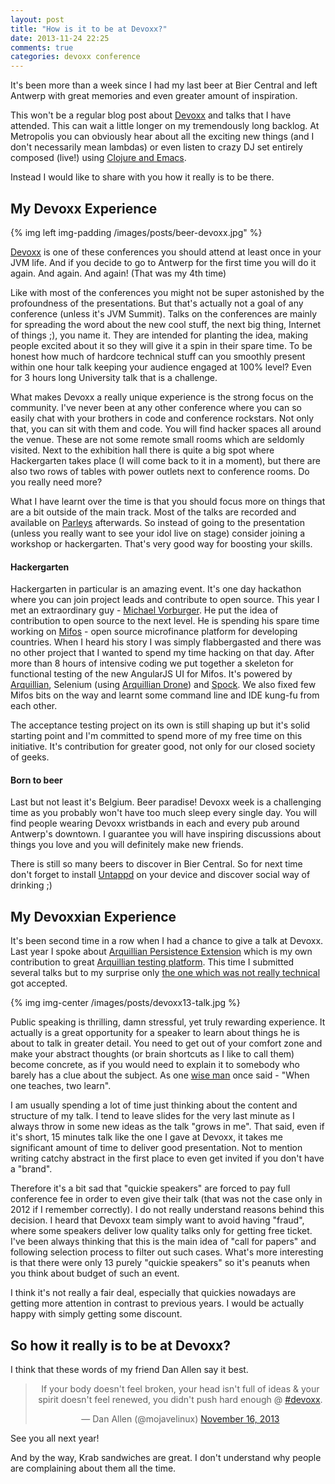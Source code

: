 ```yaml
---
layout: post
title: "How is it to be at Devoxx?"
date: 2013-11-24 22:25
comments: true
categories: devoxx conference
---
```


It's been more than a week since I had my last beer at Bier Central and left Antwerp with great memories and even greater amount of inspiration. 

This won't be a regular blog post about [Devoxx](http://www.devoxx.be/) and talks that I have attended. This can wait a little longer on my tremendously long backlog. At Metropolis you can obviously hear about all the exciting new things (and I don't necessarily mean lambdas) or even listen to crazy DJ set entirely composed (live!) using [Clojure and Emacs](http://www.youtube.com/watch?v=imoWGsipe4k). 

Instead I would like to share with you how it really is to be there.

<!-- More -->

## My Devoxx Experience

{% img left img-padding /images/posts/beer-devoxx.jpg" %}

[Devoxx](http://www.devoxx.be/) is one of these conferences you should attend at least once in your JVM life. And if you decide to go to Antwerp for the first time you will do it again. And again. And again! (That was my 4th time)

Like with most of the conferences you might not be super astonished by the profoundness of the presentations. But that's actually not a goal of any conference (unless it's JVM Summit). Talks on the conferences are mainly for spreading the word about the new cool stuff, the next big thing, Internet of things ;), you name it. They are intended for planting the idea, making people excited about it so they will give it a spin in their spare time. To be honest how much of hardcore technical stuff can you smoothly present within one hour talk keeping your audience engaged at 100% level? Even for 3 hours long University talk that is a challenge.

What makes Devoxx a really unique experience is the strong focus on the community. I've never been at any other conference where you can so easily chat with your brothers in code and conference rockstars. Not only that, you can sit with them and code. You will find hacker spaces all around the venue. These are not some remote small rooms which are seldomly visited. Next to the exhibition hall there is quite a big spot where Hackergarten takes place (I will come back to it in a moment), but there are also two rows of tables with power outlets next to conference rooms. Do you really need more?

What I have learnt over the time is that you should focus more on things that are a bit outside of the main track. Most of the talks are recorded and available on [Parleys](http://parleys.com) afterwards. So instead of going to the presentation (unless you really want to see your idol live on stage) consider joining a workshop or hackergarten. That's very good way for boosting your skills. 

#### Hackergarten

Hackergarten in particular is an amazing event. It's one day hackathon where you can join project leads and contribute to open source. This year I met an extraordinary guy - [Michael Vorburger](http://twitter.com/vorburger). He put the idea of contribution to open source to the next level. He is spending his spare time working on [Mifos](http://mifos.org/) - open source  microfinance platform for developing countries. When I heard his story I was simply flabbergasted and there was no other project that I wanted to spend my time hacking on that day. After more than 8 hours of intensive coding we put together a skeleton for functional testing of the new AngularJS UI for Mifos. It's powered by [Arquillian](http://arquillian.org), Selenium (using [Arquillian Drone](https://docs.jboss.org/author/display/ARQ/Drone)) and [Spock](spockframework.org). We also fixed few Mifos bits on the way and learnt some command line and IDE kung-fu from each other.

The acceptance testing project on its own is still shaping up but it's solid starting point and I'm committed to spend more of my free time on this initiative. It's contribution for greater good, not only for our closed society of geeks.

#### Born to beer

Last but not least it's Belgium. Beer paradise! Devoxx week is a challenging time as you probably won't have too much sleep every single day. You will find people wearing Devoxx wristbands in each and every pub around Antwerp's downtown. I guarantee you will have inspiring discussions about things you love and you will definitely make new friends. 

There is still so many beers to discover in Bier Central. So for next time don't forget to install [Untappd](untappd.com/user/majson) on your device and discover social way of drinking ;)

## My Devoxxian Experience

It's been second time in a row when I had a chance to give a talk at Devoxx. Last year I spoke about [Arquillian Persistence Extension](http://devoxx.com/display/DV12/Testing+Java+Persistence+Layer+Done+Right+with+Arquillian) which is my own contribution to great [Arquillian testing platform](http://arquillian.org). This time I submitted several talks but to my surprise only [the one which was not really technical](http://www.devoxx.be/dv13-bartosz-majsak.html) got accepted. 

{% img img-center /images/posts/devoxx13-talk.jpg %}

Public speaking is thrilling, damn stressful, yet truly rewarding experience. It actually is a great opportunity for a speaker to learn about things he is about to talk in greater detail. You need to get out of your comfort zone and make your abstract thoughts (or brain shortcuts as I like to call them) become concrete, as if you would need to explain it to somebody who barely has a clue about the subject. As one [wise man](http://en.wikipedia.org/wiki/Robert_A._Heinlein) once said - "When one teaches, two learn".

I am usually spending a lot of time just thinking about the content and structure of my talk. I tend to leave slides for the very last minute as I always throw in some new ideas as the talk "grows in me". That said, even if it's short, 15 minutes talk like the one I gave at Devoxx, it takes me significant amount of time to deliver good presentation. Not to mention writing catchy abstract in the first place to even get invited if you don't have a "brand".

Therefore it's a bit sad that "quickie speakers" are forced to pay full conference fee in order to even give their talk (that was not the case only in 2012 if I remember correctly). I do not really understand reasons behind this decision. I heard that Devoxx team simply want to avoid having "fraud", where some speakers deliver low quality talks only for getting free ticket. I've been always thinking that this is the main idea of "call for papers" and following selection process to filter out such cases. What's more interesting is that there were only 13 purely "quickie speakers" so it's peanuts when you think about budget of such an event.

I think it's not really a fair deal, especially that quickies nowadays are getting more attention in contrast to previous years. I would be actually happy with simply getting some discount.

## So how it really is to be at Devoxx? 

I think that these words of my friend Dan Allen say it best.
<blockquote class="twitter-tweet" lang="en" align="center" data-cards="hidden" data-link-color="#cc0000" data-theme="dark"><p>If your body doesn&#39;t feel broken, your head isn&#39;t full of ideas &amp; your spirit doesn&#39;t feel renewed, you didn&#39;t push hard enough @ <a href="https://twitter.com/search?q=%23devoxx&amp;src=hash">#devoxx</a>.</p>&mdash; Dan Allen (@mojavelinux) <a href="https://twitter.com/mojavelinux/statuses/401631034976247808">November 16, 2013</a></blockquote>

See you all next year! 

And by the way, Krab sandwiches are great. I don't understand why people are complaining about them all the time.

<!-- Twitter widget script --> 
<script async src="//platform.twitter.com/widgets.js" charset="utf-8"></script>


